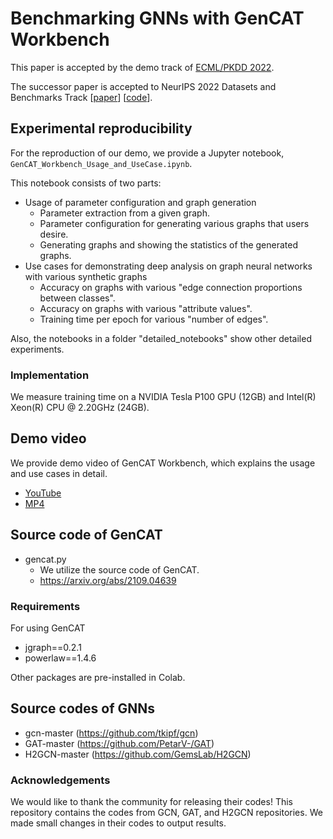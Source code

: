 # Benchmarking GNNs with GenCAT Workbench

This paper is accepted by the demo track of [ECML/PKDD 2022](https://2022.ecmlpkdd.org/).

The successor paper is accepted to NeurIPS 2022 Datasets and Benchmarks Track [[paper](https://openreview.net/forum?id=bSULxOy3On)] [[code](https://github.com/seijimaekawa/empirical-study-of-GNNs)].


## Experimental reproducibility
For the reproduction of our demo, we provide a Jupyter notebook, ```GenCAT_Workbench_Usage_and_UseCase.ipynb```.

This notebook consists of two parts:
+ Usage of parameter configuration and graph generation
  + Parameter extraction from a given graph.
  + Parameter configuration for generating various graphs that users desire. 
  + Generating graphs and showing the statistics of the generated graphs.
+ Use cases for demonstrating deep analysis on graph neural networks with various synthetic graphs
  + Accuracy on graphs with various "edge connection proportions between classes".
  + Accuracy on graphs with various "attribute values".
  + Training time per epoch for various "number of edges".

Also, the notebooks in a folder "detailed_notebooks" show other detailed experiments.

### Implementation
We measure training time on a NVIDIA Tesla P100 GPU (12GB) and Intel(R) Xeon(R) CPU @ 2.20GHz (24GB).

## Demo video
We provide demo video of GenCAT Workbench, which explains the usage and use cases in detail.
+ [YouTube](https://www.youtube.com/watch?v=28xVOHRDpCE)
+ [MP4](https://drive.google.com/file/d/1Z8WarlXKFXHd-c1-J46AVwVnI98Djaen)

## Source code of GenCAT

+ gencat.py
  + We utilize the source code of GenCAT.
  + https://arxiv.org/abs/2109.04639

### Requirements
For using GenCAT
+ jgraph==0.2.1
+ powerlaw==1.4.6

Other packages are pre-installed in Colab.

## Source codes of GNNs
  + gcn-master (https://github.com/tkipf/gcn)
  + GAT-master (https://github.com/PetarV-/GAT)
  + H2GCN-master (https://github.com/GemsLab/H2GCN)
  
### Acknowledgements
We would like to thank the community for releasing their codes! This repository contains the codes from GCN, GAT, and H2GCN repositories.
We made small changes in their codes to output results.
